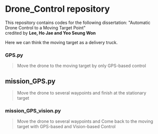 # Drone_Control repository
This repository contains codes for the following dissertation: "Automatic Drone Control to a Moving Target Point"     
credited by **Lee, Ho Jae and Yeo Seung Won**    
   
Here we can think the moving target as a delivery truck.

### GPS.py
> Move the drone to the moving target by only GPS-based control

## mission_GPS.py
> Move the drone to several waypoints and finish at the stationary target

### mission_GPS_vision.py 
> Move the drone to several waypoints and Come back to the moving target with GPS-based and Vision-based Control
